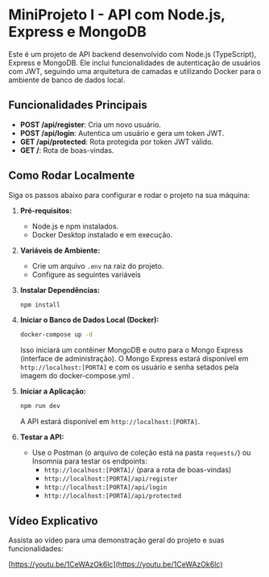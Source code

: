 
# MiniProjeto I - API com Node.js, Express e MongoDB

Este é um projeto de API backend desenvolvido com Node.js (TypeScript), Express e MongoDB. Ele inclui funcionalidades de autenticação de usuários com JWT, seguindo uma arquitetura de camadas e utilizando Docker para o ambiente de banco de dados local.

## Funcionalidades Principais

  * **POST /api/register**: Cria um novo usuário.
  * **POST /api/login**: Autentica um usuário e gera um token JWT.
  * **GET /api/protected**: Rota protegida por token JWT válido.
  * **GET /**: Rota de boas-vindas.

## Como Rodar Localmente

Siga os passos abaixo para configurar e rodar o projeto na sua máquina:

1.  **Pré-requisitos:**

      * Node.js e npm instalados.
      * Docker Desktop instalado e em execução.

2.  **Variáveis de Ambiente:**

      * Crie um arquivo `.env` na raiz do projeto.
      * Configure as seguintes variáveis
      

3.  **Instalar Dependências:**

    ```bash
    npm install
    ```

4.  **Iniciar o Banco de Dados Local (Docker):**

    ```bash
    docker-compose up -d
    ```

    Isso iniciará um contêiner MongoDB e outro para o Mongo Express (interface de administração). O Mongo Express estará disponível em `http://localhost:[PORTA]` e com os usuário e senha setados pela imagem do docker-compose.yml .

5.  **Iniciar a Aplicação:**

    ```bash
    npm run dev
    ```

    A API estará disponível em `http://localhost:[PORTA]`.

6.  **Testar a API:**

      * Use o Postman (o arquivo de coleção está na pasta `requests/`) ou Insomnia para testar os endpoints:
          * `http://localhost:[PORTA]/` (para a rota de boas-vindas)
          * `http://localhost:[PORTA]/api/register`
          * `http://localhost:[PORTA]/api/login`
          * `http://localhost:[PORTA]/api/protected`

## Vídeo Explicativo

Assista ao vídeo para uma demonstração geral do projeto e suas funcionalidades:

[https://youtu.be/1CeWAzOk6lc](https://youtu.be/1CeWAzOk6lc)
